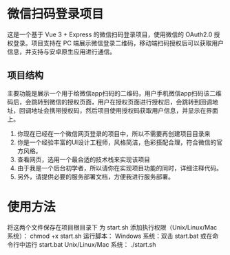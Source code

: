 # 微信扫码登录项目

这是一个基于 Vue 3 + Express 的微信扫码登录项目，使用微信的 OAuth2.0 授权登录。项目支持在 PC 端展示微信登录二维码，移动端扫码授权后可以获取用户信息，并支持与安卓原生应用进行通信。

## 项目结构

主要功能是展示一个用于给微信app扫码的二维码，用户手机微信app扫码该二维码后，会跳转到微信的授权页面，用户在授权页面进行授权后，会跳转到回调地址，回调地址会携带授权码，然后项目使用授权码获取用户信息，并显示在界面上。
1. 你现在已经在一个微信网页登录的项目中，所以不需要再创建项目目录来
2. 你是一个经验丰富的UI设计工程师，风格简洁，色彩搭配合理，符合微信的官方风格。
3. 查看网页，选用一个最合适的技术栈来实现该项目
4. 由于我是一个后台初学者，所以请你在实现项目功能的同时，详细注释代码。
5. 另外，请提供必要的服务部署文档，方便我进行服务部署。

# 使用方法
将这两个文件保存在项目根目录下
为 start.sh 添加执行权限（Unix/Linux/Mac 系统）：
chmod +x start.sh
运行脚本：
Windows 系统：双击 start.bat 或在命令行中运行 start.bat
Unix/Linux/Mac 系统：
./start.sh
